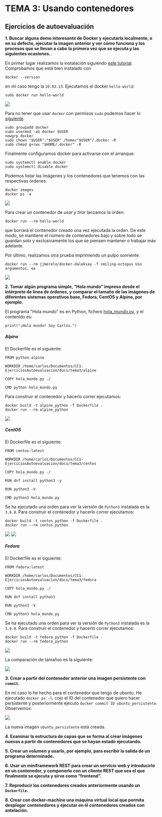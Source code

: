 # TEMA 3: Usando contenedores
## Ejercicios de autoevaluación

**1. Buscar alguna demo interesante de Docker y ejecutarla localmente, o en su defecto, ejecutar la imagen anterior y ver cómo funciona y los procesos que se llevan a cabo la primera vez que se ejecuta y las siguientes ocasiones..**

En primer lugar realizamos la instalación siguiendo [este tutorial](https://docs.docker.com/engine/install/ubuntu/). Comprobamos que está bien instalado con

```
docker --version
```

en mi caso tengo la `19.03.13`. Ejecutamos el docker `hello-world`:

```
sudo docker run hello-world
```

![](./images/tema3/hello-world.png)

Para no tener que usar `docker` con permisos `sudo` podemos hacer lo [siguiente](https://docs.docker.com/engine/install/linux-postinstall/#manage-docker-as-a-non-root-user).

```
sudo groupadd docker
sudo usermod -aG docker $USER
newgrp docker
sudo chown "$USER":"$USER" /home/"$USER"/.docker -R
sudo chmod g+rwx "$HOME/.docker" -R
```

Finalmente configuramos docker para activarse con el arranque:

```
sudo systemctl enable docker
sudo systemctl disable docker
```

Podemos listar las imágenes y los contenedores que tenemos con las respectivas órdenes:

```
docker images
docker ps -a
```

![](./images/tema3/images.png)

Para crear un contenedor de *usar y tirar* lanzamos la orden:

```
docker run --rm hello-world
```

que borrará el contenedor creado una vez ejecutada la orden. De este modo, se mantiene el número de contenedores bajo y sobre todo se guardan solo y exclusivamente los que se piensen mantener o trabajar más adelante.

Por último, realizamos otra prueba imprimiendo un pulpo sonriente:

```
docker run --rm jjmerelo/docker-daleksay -f smiling-octopus Uso argumentos, ea
```

![](./images/tema3/smiling-octopus.png)

**2. Tomar algún programa simple, “Hola mundo” impreso desde el intérprete de línea de órdenes, y comparar el tamaño de las imágenes de diferentes sistemas operativos base, Fedora, CentOS y Alpine, por ejemplo.**

El programa "Hola mundo" es en Python, fichero [hola_mundo.py](./docs/tema3/alpine/hola_mundo.py), y el contenido es:

```
print("¡Hola mundo! Soy Carlos.")
```

##### Alpine #####

El Dockerfile es el siguiente:

```
FROM python:alpine

WORKDIR /home/carlos/Documentos/CC1-EjerciciosAutoevaluacion/docs/tema3/alpine

COPY hola_mundo.py ./

CMD python hola_mundo.py
```

Para construir el contenedor y hacerlo correr ejecutamos:

```
docker build -t alpine_python -f Dockerfile .
docker run --rm alpine_python
```

![](./images/tema3/alpine.png)

##### CentOS #####

El Dockerfile es el siguiente:

```
FROM centos:latest

WORKDIR /home/carlos/Documentos/CC1-EjerciciosAutoevaluacion/docs/tema3/centos

COPY hola_mundo.py ./

RUN dnf install python3 -y

RUN python3 -V

CMD python3 hola_mundo.py

```

Se ha ejecutado una orden para ver la versión de `Python3` instalada es la `3.6.8`. Para construir el contenedor y hacerlo correr ejecutamos:

```
docker build -t centos_python -f Dockerfile .
docker run --rm centos_python
```

![](./images/tema3/centos1.png)
![](./images/tema3/centos2.png)

##### Fedora #####

El Dockerfile es el siguiente:

```
FROM fedora:latest

WORKDIR /home/carlos/Documentos/CC1-EjerciciosAutoevaluacion/docs/tema3/fedora

COPY hola_mundo.py ./

RUN dnf install python3

RUN python3 -V

CMD python3 hola_mundo.py
```

Se ha ejecutado una orden para ver la versión de `Python3` instalada es la `3.9.0`. Para construir el contenedor y hacerlo correr ejecutamos:

```
docker build -t fedora_python -f Dockerfile .
docker run --rm fedora_python
```

![](./images/tema3/fedora.png)

La comparación de tamaños es la siguiente:

![](./images/tema3/tamanios.png)

**3. Crear a partir del contenedor anterior una imagen persistente con `commit`.**

En mi caso lo he hecho para el contenedor que tengo de ubuntu. He ejecutado `docker ps -l`, cojo el ID del contenedor que quiero hacer persistente y posteriormente ejecuto `docker commit ID ubuntu_persistente`. Observemos:

![](./images/tema3/commit.png)

La nueva imagen `ubuntu_persistente` está creada.

**4. Examinar la estructura de capas que se forma al crear imágenes nuevas a partir de contenedores que se hayan estado ejecutando.**

**5. Crear un volumen y usarlo, por ejemplo, para escribir la salida de un programa determinado.**

**6. Usar un miniframework REST para crear un servicio web y introducirlo en un contenedor, y componerlo con un cliente REST que sea el que finalmente se ejecuta y sirve como “frontend”.**

**7. Reproducir los contenedores creados anteriormente usando un `Dockerfile`.**

**8. Crear con docker-machine una máquina virtual local que permita desplegar contenedores y ejecutar en él contenedores creados con antelación.**

